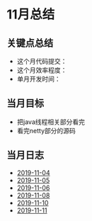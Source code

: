 # 11月总结

## 关键点总结

* 这个月代码提交：
* 这个月效率程度：
* 单月开发时间：

## 当月目标

* 把java线程相关部分看完
* 看完netty部分的源码
  
## 当月日志

* [2019-11-04](./2019-11-04.md)
* [2019-11-05](./2019-11-05.md)
* [2019-11-06](./2019-11-06.md)
* [2019-11-08](./2019-11-08.md)
* [2019-11-10](./2019-11-10.md)
* [2019-11-11](./2019-11-11.md)
